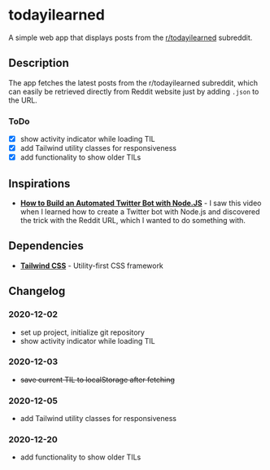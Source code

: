 # todayilearned

A simple web app that displays posts from the [r/todayilearned](https://www.reddit.com/r/todayilearned/new/) subreddit.

## Description

The app fetches the latest posts from the r/todayilearned subreddit, which can easily be retrieved directly from Reddit website just by adding `.json` to the URL.

### ToDo

-   [x] show activity indicator while loading TIL
-   [x] add Tailwind utility classes for responsiveness
-   [x] add functionality to show older TILs

## Inspirations

-   **[How to Build an Automated Twitter Bot with Node.JS](https://youtu.be/Z2TXrO3Eipw)** - I saw this video when I learned how to create a Twitter bot with Node.js and discovered the trick with the Reddit URL, which I wanted to do something with.

## Dependencies

-   **[Tailwind CSS](https://tailwindcss.com/)** - Utility-first CSS framework

## Changelog

### 2020-12-02

-   set up project, initialize git repository
-   show activity indicator while loading TIL

### 2020-12-03

-   ~~save current TIL to localStorage after fetching~~

### 2020-12-05

-   add Tailwind utility classes for responsiveness

### 2020-12-20

-   add functionality to show older TILs
